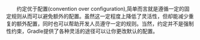 　　约定优于配置(convention over configuration),简单而言就是遵循一定的固定规则从而可以避免额外的配置。虽然这一定程度上降低了灵活性，但却能减少重复的额外配置，同时也可以帮助开发人员遵守一定的规则。当然，约定并不是强制性约束，Gradle提供了各种灵活的途径可以让你更改默认的配置。